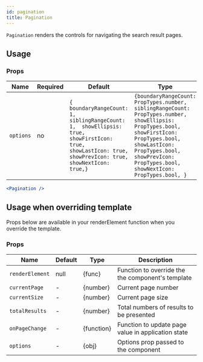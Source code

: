```yaml
---
id: pagination
title: Pagination
---
```


`Pagination` renders the controls for navigating the search result pages.

## Usage

### Props

| Name                      | Required  | Default       | Type      | Description             |
| --------------------------|-----------|---------------| ----------|-------------------------|
| ``options``               | no        | ``{ boundaryRangeCount: 1, siblingRangeCount: 1,  showEllipsis: true, showFirstIcon: true,  showLastIcon: true,  showPrevIcon: true,  showNextIcon: true,} ``        | ``{boundaryRangeCount: PropTypes.number, siblingRangeCount: PropTypes.number, showEllipsis: PropTypes.bool, showFirstIcon: PropTypes.bool, showLastIcon: PropTypes.bool, showPrevIcon: PropTypes.bool, showNextIcon: PropTypes.bool, } ``   | Options to customize the styling of the component |

```jsx
<Pagination />
```

## Usage when overriding template

Props below are available in your renderElement function when you override the template.

### Props

| Name              | Default       | Type      | Description |
| ------------------|---------------| ----------|-------------|
| ``renderElement`` | null          | {func}    | Function to override the the component's template |
| ``currentPage``   |  -            | {number}  | Current page number |
| ``currentSize``   |  -            | {number}  | Current page size |
| ``totalResults``  |  -            | {number}  | Total numbers of results to be presented |
| ``onPageChange``  |  -            | {function}| Function to update page value in application state |
| ``options``       |  -            | {obj}     | Options prop passed to the component |
